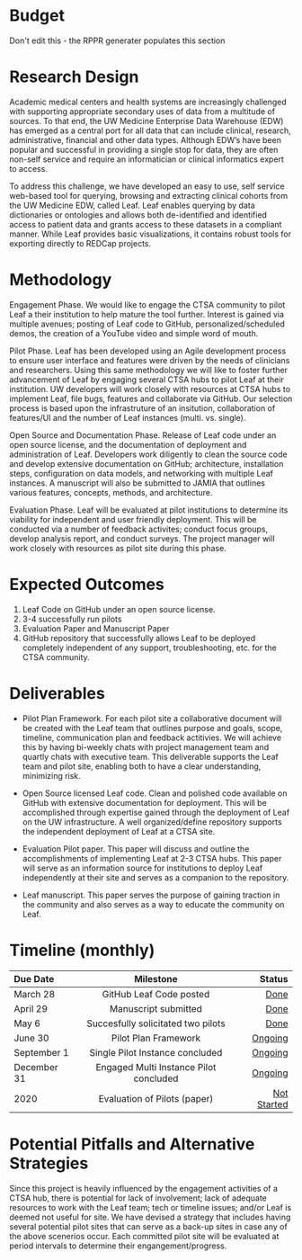 # Budget
Don't edit this - the RPPR generater populates this section

# Research Design
Academic medical centers and health systems are increasingly challenged with supporting appropriate secondary uses of data from a multitude of sources. To that end, the UW Medicine Enterprise Data Warehouse (EDW) has emerged as a central port for all data that can include clinical, research, administrative, financial and other data types. Although EDW’s have been popular and successful in providing a single stop for data, they are often non-self service and require an informatician or clinical informatics expert to access. 

To address this challenge, we have developed an easy to use, self service web-based tool for querying, browsing and extracting clinical cohorts from the UW Medicine EDW, called Leaf.  Leaf enables querying by data dictionaries or ontologies and allows both de-identified and identified access to patient data and grants access to these datasets in a compliant manner. While Leaf provides basic visualizations, it contains robust tools for exporting directly to REDCap projects. 

# Methodology
Engagement Phase. We would like to engage the CTSA community to pilot Leaf a their institution to help mature the tool further. Interest is gained via multiple avenues; posting of Leaf code to GitHub, personalized/scheduled demos, the creation of a YouTube video and simple word of mouth. 

Pilot Phase. Leaf has been developed using an Agile development process to ensure user interface and features were driven by the needs of clinicians and researchers. Using this same methodology we will like to foster further advancement of Leaf by engaging several CTSA hubs to pilot Leaf at their institution. UW developers will work closely with resources at CTSA hubs to implement Leaf, file bugs, features and collaborate via GitHub. Our selection process is based upon the infrastruture of an insitution, collaboration of features/UI and the number of Leaf instances (multi. vs. single).

Open Source and Documentation Phase. Release of Leaf code under an open source license, and the documentation of deployment and administration of Leaf. Developers work diligently to clean the source code and develop extensive documentation on GitHub; architecture, installation steps, configuration on data models, and networking with multiple Leaf instances. A manuscript will also be submitted to JAMIA that outlines various features, concepts, methods, and architecture.

Evaluation Phase. Leaf will be evaluated at pilot institutions  to determine its viability for independent and user friendly  deployment. This will be conducted via a number of feedback activites; conduct focus groups, develop analysis report, and conduct surveys. The project manager will work closely with resources as pilot site during this phase.

# Expected Outcomes
1. Leaf Code on GitHub under an open source license. 
2. 3-4 successfully run pilots
3. Evaluation Paper and Manuscript Paper
4. GitHub repository that successfully allows Leaf to be deployed completely independent of any support, troubleshooting, etc. for the CTSA community. 

# Deliverables

- Pilot Plan Framework. For each pilot site a collaborative document will be created with the Leaf team that outlines purpose and goals, scope, timeline, communication plan and feedback actitivies. We will achieve this by having bi-weekly chats with project management team and quartly chats with executive team. This deliverable supports the Leaf team and pilot site, enabling both to have a clear understanding, minimizing risk.

- Open Source licensed Leaf code. Clean and polished code available on GitHub with extensive documentation for deployment. This will be accomplished through expertise gained through the deployment of Leaf on the UW infrastructure. A well organized/define repository supports the independent deployment of Leaf at a CTSA site.

- Evaluation Pilot paper. This paper will discuss and outline the accomplishments of implementing Leaf at 2-3 CTSA hubs. This paper will serve as an information source for institutions to deploy Leaf independently at their site and serves as a companion to the repository. 

- Leaf manuscript. This paper serves the purpose of gaining traction in the community and also serves as a way to educate the community on Leaf.

# Timeline (monthly)
 Due Date | Milestone    | Status     | 
|:----------|:--------------:|------------:|
March 28 | GitHub Leaf Code posted | [Done](https://github.com/data2health/leaf-edw/milestone/6)
April 29 | Manuscript submitted | [Done](https://github.com/data2health/leaf-edw/milestone/3)
May 6 | Succesfully solicitated two pilots | [Done](https://github.com/data2health/leaf-edw/milestone/1)
June 30 | Pilot Plan Framework| [Ongoing](https://github.com/data2health/leaf-edw/issues/27)
September 1 | Single Pilot Instance concluded | [Ongoing](https://github.com/data2health/leaf-edw/milestone/4)
December 31 | Engaged Multi Instance Pilot concluded | [Ongoing](https://github.com/data2health/leaf-edw/milestone/2)
2020 | Evaluation of Pilots (paper) | [Not Started](https://github.com/data2health/leaf-edw/milestone/7)

# Potential Pitfalls and Alternative Strategies
  
  Since this project is heavily influenced by the engagement activities of a CTSA hub, there is potential for lack of involvement; lack of adequate resources to work with the Leaf team; tech or timeline issues; and/or Leaf is deemed not useful for site. We have devised a strategy that includes having several potential pilot sites that can serve as a back-up sites in case any of the above scenerios occur. Each committed pilot site will be evaluated at period intervals to determine their engangement/progress.
